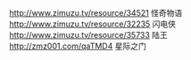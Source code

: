 http://www.zimuzu.tv/resource/34521 怪奇物语  
http://www.zimuzu.tv/resource/32235 闪电侠  
http://www.zimuzu.tv/resource/35733 陆王  
http://zmz001.com/qaTMD4  星际之门

